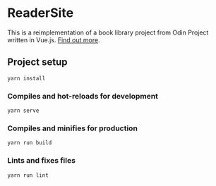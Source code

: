 # ReaderSite

This is a reimplementation of a book library project from Odin Project written in Vue.js. [Find out more](https://www.theodinproject.com/courses/javascript/lessons/frameworks).

## Project setup
```
yarn install
```

### Compiles and hot-reloads for development
```
yarn serve
```

### Compiles and minifies for production
```
yarn run build
```

### Lints and fixes files
```
yarn run lint
```
